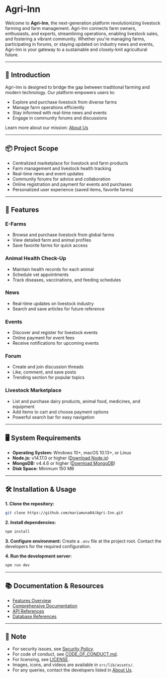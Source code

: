 # Agri-Inn

Welcome to **Agri-Inn**, the next-generation platform revolutionizing livestock farming and farm management. Agri-Inn connects farm owners, enthusiasts, and experts, streamlining operations, enabling livestock sales, and fostering a vibrant community. Whether you're managing farms, participating in forums, or staying updated on industry news and events, Agri-Inn is your gateway to a sustainable and closely-knit agricultural future.

---

## 🌟 Introduction

Agri-Inn is designed to bridge the gap between traditional farming and modern technology. Our platform empowers users to:

- Explore and purchase livestock from diverse farms
- Manage farm operations efficiently
- Stay informed with real-time news and events
- Engage in community forums and discussions

Learn more about our mission: [About Us](docs/about.md)

---

## 📦 Project Scope

- Centralized marketplace for livestock and farm products
- Farm management and livestock health tracking
- Real-time news and event updates
- Community forums for advice and collaboration
- Online registration and payment for events and purchases
- Personalized user experience (saved items, favorite farms)

---

## 🚀 Features

### E-Farms
- Browse and purchase livestock from global farms
- View detailed farm and animal profiles
- Save favorite farms for quick access

### Animal Health Check-Up
- Maintain health records for each animal
- Schedule vet appointments
- Track diseases, vaccinations, and feeding schedules

### News
- Real-time updates on livestock industry
- Search and save articles for future reference

### Events
- Discover and register for livestock events
- Online payment for event fees
- Receive notifications for upcoming events

### Forum
- Create and join discussion threads
- Like, comment, and save posts
- Trending section for popular topics

### Livestock Marketplace
- List and purchase dairy products, animal food, medicines, and equipment
- Add items to cart and choose payment options
- Powerful search bar for easy navigation

---

## 🖥️ System Requirements

- **Operating System:** Windows 10+, macOS 10.13+, or Linux
- **Node.js:** v14.17.0 or higher ([Download Node.js](https://nodejs.org/en/))
- **MongoDB:** v4.4.6 or higher ([Download MongoDB](https://www.mongodb.com/))
- **Disk Space:** Minimum 150 MB

---

## 🛠️ Installation & Usage

**1. Clone the repository:**
```bash
git clone https://github.com/mariamuna04/Agri-Inn.git
```

**2. Install dependencies:**
```bash
npm install
```

**3. Configure environment:**
Create a `.env` file at the project root. Contact the developers for the required configuration.

**4. Run the development server:**
```bash
npm run dev
```

---

## 📚 Documentation & Resources

- [Features Overview](docs/features.md)
- [Comprehensive Documentation](docs/docs.md)
- [API References](docs/api.md)
- [Database References](docs/database.md)

---

## 📝 Note

- For security issues, see [Security Policy](SECURITY.md).
- For code of conduct, see [CODE_OF_CONDUCT.md](CODE_OF_CONDUCT.md).
- For licensing, see [LICENSE](LICENSE).
- Images, icons, and videos are available in `src/lib/assets/`.
- For any queries, contact the developers listed in [About Us](docs/about.md).

